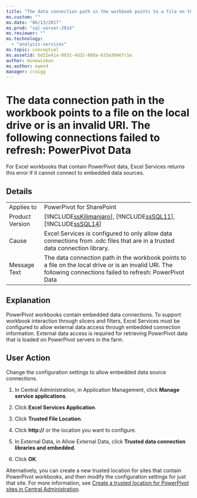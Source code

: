 ```yaml
---
title: "The data connection path in the workbook points to a file on the local drive or is an invalid URI. The following connections failed to refresh: PowerPivot Data | Microsoft Docs"
ms.custom: ""
ms.date: "06/13/2017"
ms.prod: "sql-server-2014"
ms.reviewer: ""
ms.technology: 
  - "analysis-services"
ms.topic: conceptual
ms.assetid: bd22e41a-0931-4d32-888a-633a3046fc5e
author: minewiskan
ms.author: owend
manager: craigg
---
```

# The data connection path in the workbook points to a file on the local drive or is an invalid URI. The following connections failed to refresh: PowerPivot Data
  For Excel workbooks that contain PowerPivot data, Excel Services returns this error if it cannot connect to embedded data sources.  
  
## Details  
  
|||  
|-|-|  
|Applies to|PowerPivot for SharePoint|  
|Product Version|[!INCLUDE[ssKilimanjaro](../../includes/sskilimanjaro-md.md)], [!INCLUDE[ssSQL11](../../includes/sssql11-md.md)], [!INCLUDE[ssSQL14](../../includes/sssql14-md.md)]|  
|Cause|Excel Services is configured to only allow data connections from .odc files that are in a trusted data connection library.|  
|Message Text|The data connection path in the workbook points to a file on the local drive or is an invalid URI. The following connections failed to refresh: PowerPivot Data|  
  
## Explanation  
 PowerPivot workbooks contain embedded data connections. To support workbook interaction through slicers and filters, Excel Services must be configured to allow external data access through embedded connection information. External data access is required for retrieving PowerPivot data that is loaded on PowerPivot servers in the farm.  
  
## User Action  
 Change the configuration settings to allow embedded data source connections.  
  
1.  In Central Administration, in Application Management, click **Manage service applications**.  
  
2.  Click **Excel Services Application**.  
  
3.  Click **Trusted File Location**.  
  
4.  Click **http://** or the location you want to configure.  
  
5.  In External Data, in Allow External Data, click **Trusted data connection libraries and embedded**.  
  
6.  Click **OK**.  
  
 Alternatively, you can create a new trusted location for sites that contain PowerPivot workbooks, and then modify the configuration settings for just that site. For more information, see [Create a trusted location for PowerPivot sites in Central Administration](create-a-trusted-location-for-power-pivot-sites-in-central-administration.md).  
  
  
